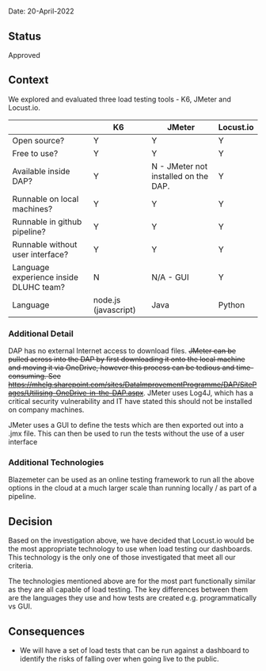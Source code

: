 # 

Date: 20-April-2022

## Status

Approved

## Context

We explored and evaluated three load testing tools - K6, JMeter and Locust.io.

|                                        | K6                                | JMeter                              | Locust.io |
|----------------------------------------|-----------------------------------|-------------------------------------|-----------|
| Open source?                           | Y                                 | Y                                   | Y         |
| Free to use?                           | Y                                 | Y                                   | Y         |
| Available inside DAP?                  | Y                                 | N - JMeter not installed on the DAP.| Y         |
| Runnable on local machines?            | Y                                 | Y                                   | Y         |
| Runnable in github pipeline?           | Y                                 | Y                                   | Y         |
| Runnable without user interface?       | Y                                 | Y                                   | Y         |
| Language experience inside DLUHC team? | N                                 | N/A - GUI                           | Y         |
| Language                               | node.js (javascript)              | Java                                | Python    |

### Additional Detail
DAP has no external Internet access to download files. ~~JMeter can be pulled across into the DAP by first downloading it onto the local machine and moving it via OneDrive, however this process can be tedious and time-consuming. See https://mhclg.sharepoint.com/sites/DataImprovementProgramme/DAP/SitePages/Utilising-OneDrive-in-the-DAP.aspx~~. JMeter uses Log4J, which has a critical security vulnerability and IT have stated this should not be installed on company machines. 

JMeter uses a GUI to define the tests which are then exported out into a .jmx file. This can then be used to run the tests without the use of a user interface

### Additional Technologies
Blazemeter can be used as an online testing framework to run all the above options in the cloud at a much larger scale than running locally / as part of a pipeline.

## Decision

Based on the investigation above, we have decided that Locust.io would be the most appropriate technology to use when load testing our dashboards.
This technology is the only one of those investigated that meet all our criteria.

The technologies mentioned above are for the most part functionally similar as they are all capable of load testing. The key differences between them are the languages they use and how tests are created e.g. programmatically vs GUI.

## Consequences

- We will have a set of load tests that can be run against a dashboard to identify the risks of falling over when going live to the public.
